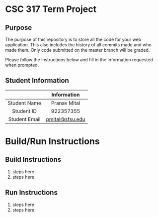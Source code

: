 # CSC 317 Term Project

## Purpose

The purpose of this repository is to store all the code for your web application. This also includes the history of all commits made and who made them. Only code submitted on the master branch will be graded.

Please follow the instructions below and fill in the information requested when prompted.

## Student Information

|               | Information   |
|:-------------:|:-------------:|
| Student Name  | Pranav Mital     |
| Student ID    | 922357355       |
| Student Email | pmital@sfsu.edu    |



# Build/Run Instructions

## Build Instructions
1. steps here
2. steps here

## Run Instructions
1. steps here
2. steps here 